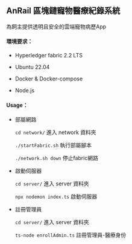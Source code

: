 ## AnRail  區塊鏈寵物醫療紀錄系統
為飼主提供透明且安全的雲端寵物病歷App


####    環境要求： 

* Hyperledger fabric 2.2 LTS

* Ubuntu 22.04

* Docker & Docker-compose

* Node.js

#### Usage：
* 部屬網路 

    `cd network/`   進入 network 資料夾 <br>

    `./startFabric.sh`  執行部屬腳本 <br>

    `./network.sh down` 停止fabric網路 <br>

* 啟動伺服器 

    `cd server/`   進入 server 資料夾 <br>

    `npx nodemon index.ts` 啟動伺服器 <br>

* 註冊管理員

    `cd server/`   進入 server 資料夾 <br>

    `ts-node enrollAdmin.ts` 註冊管理員-醫療身份 <br>

